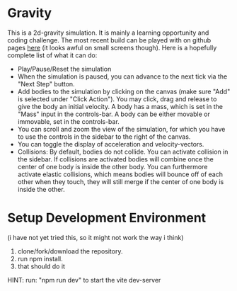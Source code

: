 # Gravity
This is a 2d-gravity simulation. It is mainly a learning opportunity and coding challenge.
The most recent build can be played with on github pages [here](https://oneusernameplease.github.io/gravity/) (it looks awful on small screens though).
Here is a hopefully complete list of what it can do:
 - Play/Pause/Reset the simulation
 - When the simulation is paused, you can advance to the next tick via the "Next Step" button.
 - Add bodies to the simulation by clicking on the canvas (make sure "Add" is selected under "Click Action"). You may click, drag and release to give the body an initial velocity.
 A body has a mass, which is set in the "Mass" input in the controls-bar.
 A body can be either movable or immovable, set in the controls-bar.
 - You can scroll and zoom the view of the simulation, for which you have to use the controls in the sidebar to the right of the canvas.
 - You can toggle the display of acceleration and velocity-vectors.
 - Collisions: By default, bodies do not collide. You can activate collision in the sidebar. If collisions are activated bodies will combine once the center of one body is inside the other body. You can furthermore activate elastic collisions, which means bodies will bounce off of each other when they touch, they will still merge if the center of one body is inside the other.

# Setup Development Environment
(i have not yet tried this, so it might not work the way i think)
1. clone/fork/download the repository.
2. run npm install.
3. that should do it

HINT:
run: "npm run dev" to start the vite dev-server

